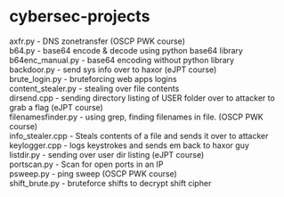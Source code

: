 # cybersec-projects

  axfr.py - DNS zonetransfer (OSCP PWK course)  
  b64.py - base64 encode & decode using python base64 library  
  b64enc_manual.py - base64 encoding without python library  
  backdoor.py - send sys info over to haxor (eJPT course)  
  brute_login.py - bruteforcing web apps logins  
  content_stealer.py - stealing over file contents  
  dirsend.cpp - sending directory listing of USER folder over to attacker to grab a flag (eJPT course)  
  filenamesfinder.py - using grep, finding filenames in file. (OSCP PWK course)  
  info_stealer.cpp - Steals contents of a file and sends it over to attacker  
  keylogger.cpp - logs keystrokes and sends em back to haxor guy  
  listdir.py - sending over user dir listing (eJPT course)  
  portscan.py - Scan for open ports in an IP  
  psweep.py - ping sweep (OSCP PWK course)  
  shift_brute.py - bruteforce shifts to decrypt shift cipher  
  
